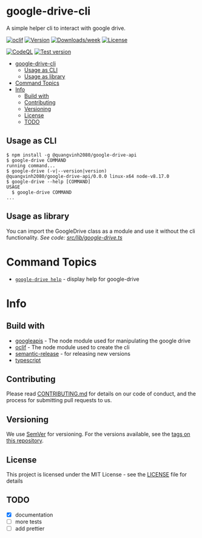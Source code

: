 # google-drive-cli

A simple helper cli to interact with google drive.

[![oclif](https://img.shields.io/badge/cli-oclif-brightgreen.svg)](https://oclif.io)
[![Version](https://img.shields.io/npm/v/google-drive-cli.svg)](https://npmjs.org/package/@quangvinh2080/google-drive-cli)
[![Downloads/week](https://img.shields.io/npm/dw/google-drive-cli.svg)](https://npmjs.org/package/@quangvinh2080/google-drive-cli)
[![License](https://img.shields.io/npm/l/google-drive-cli.svg)](https://github.com/quangvinh2080/google-drive-cli/blob/master/package.json)

[![CodeQL](https://github.com/quangvinh2080/google-drive-cli/actions/workflows/codeql-analysis.yml/badge.svg)](https://github.com/quangvinh2080/google-drive-cli/actions/workflows/codeql-analysis.yml)
[![Test version](https://github.com/quangvinh2080/google-drive-cli/actions/workflows/test.yml/badge.svg)](https://github.com/quangvinh2080/google-drive-cli/actions/workflows/test.yml)

- [google-drive-cli](#google-drive-cli)
  - [Usage as CLI](#usage-as-cli)
  - [Usage as library](#usage-as-library)
- [Command Topics](#command-topics)
- [Info](#info)
  - [Build with](#build-with)
  - [Contributing](#contributing)
  - [Versioning](#versioning)
  - [License](#license)
  - [TODO](#todo)

## Usage as CLI
<!-- usage -->
```sh-session
$ npm install -g @quangvinh2080/google-drive-api
$ google-drive COMMAND
running command...
$ google-drive (-v|--version|version)
@quangvinh2080/google-drive-api/0.0.0 linux-x64 node-v8.17.0
$ google-drive --help [COMMAND]
USAGE
  $ google-drive COMMAND
...
```
<!-- usagestop -->

## Usage as library

You can import the GoogleDrive class as a module and use it without the cli functionality.
_See code: [src/lib/google-drive.ts](https://github.com/quangvinh2080/google-drive-cli/blob/master/src/lib/google-drive.ts)_

<!-- commands -->
# Command Topics

* [`google-drive help`](docs/help.md) - display help for google-drive

<!-- commandsstop -->

# Info

## Build with

- [googleapis](https://github.com/googleapis/googleapis) - The node module used for manipulating the google drive
- [oclif](https://oclif.io) - The node module used to create the cli
- [semantic-release](https://github.com/semantic-release/semantic-release) - for releasing new versions
- [typescript](https://www.typescriptlang.org)

## Contributing

Please read [CONTRIBUTING.md](CONTRIBUTING.md) for details on our code of conduct, and the process for submitting pull requests to us.

## Versioning

We use [SemVer](http://semver.org/) for versioning. For the versions available, see the [tags on this repository](https://github.com/your/project/tags).

## License

This project is licensed under the MIT License - see the [LICENSE](LICENSE) file for details

## TODO

- [x] documentation
- [ ] more tests
- [ ] add prettier
